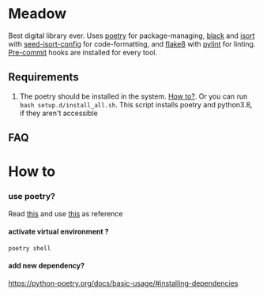 # Meadow

Best digital library ever. Uses [poetry](http://poetry.eustace.io) for package-managing, [black](https://github.com/psf/black) and [isort](https://github.com/timothycrosley/isort) with [seed-isort-config](https://github.com/asottile/seed-isort-config) for code-formatting, and [flake8](http://flake8.pycqa.org/en/latest/) with [pylint](https://www.pylint.org) for linting. [Pre-commit](https://pre-commit.com) hooks are installed for every tool.

## Requirements

1. The poetry should be installed in the system. [How to?](https://python-poetry.org/docs/#installation). Or you can run `bash setup.d/install_all.sh`. This script installs poetry and python3.8, if they aren't accessible


## FAQ
# How to

### use poetry?
Read [this](https://python-poetry.org/docs/basic-usage/) and use [this](https://python-poetry.org/docs/cli/) as reference

#### activate virtual environment ?
```poetry shell```

#### add new dependency?
https://python-poetry.org/docs/basic-usage/#installing-dependencies
